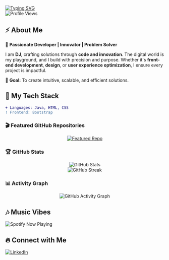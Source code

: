 # <div align="center">
  <a href="https://readme-typing-svg.demolab.com?font=Fira+Code&weight=600&size=28&pause=1000&color=FFD700&center=true&vCenter=true&multiline=true&repeat=false&width=500&height=50&lines=DHANAJEYAN+GANESAN" target="_blank">
    <img src="https://readme-typing-svg.demolab.com?font=Fira+Code&weight=600&size=28&pause=1000&color=FFD700&center=true&vCenter=true&multiline=true&repeat=false&width=500&height=50&lines=DHANAJEYAN+GANESAN" alt="Typing SVG" />
  </a>
  <br>
  <img src="https://komarev.com/ghpvc/?username=Dhanajeyan-1&label=Profile%20Views&color=FFD700&style=flat" alt="Profile Views">
</div>  

## ⚡ About Me  
🚀 **Passionate Developer | Innovator | Problem Solver**

I am **DJ**, crafting solutions through **code and innovation**. The digital world is my playground, and I build with precision and purpose. Whether it's **front-end development**, **design**, or **user experience optimization**, I ensure every project is impactful.

🎯 **Goal:** To create intuitive, scalable, and efficient solutions.

## 🚀 My Tech Stack  
```diff
+ Languages: Java, HTML, CSS
! Frontend: Bootstrap
```

### 🎬 Featured GitHub Repositories  
<div align="center">
  <a href="https://github.com/Dhanajeyan-1?tab=repositories">
    <img src="https://github-readme-stats.vercel.app/api/pin/?username=Dhanajeyan-1&repo=your-best-repo&theme=dark&hide_border=true&title_color=FFD700&icon_color=FF4500" alt="Featured Repo" />
  </a>
</div>

### 🏆 GitHub Stats  
<div align="center">
  <img src="https://github-readme-stats.vercel.app/api?username=Dhanajeyan-1&show_icons=true&theme=dark&hide_border=true&title_color=FFD700&icon_color=FF4500" alt="GitHub Stats" />
  <br>
  <img src="https://github-readme-streak-stats.herokuapp.com/?user=Dhanajeyan-1&theme=dark&ring=FFD700&fire=FF4500&currStreakLabel=FFD700" alt="GitHub Streak" />
</div>

### 📊 Activity Graph  
<div align="center">
  <img src="https://github-readme-activity-graph.vercel.app/graph?username=Dhanajeyan-1&theme=golden" alt="GitHub Activity Graph" />
</div>

## 🎶 Music Vibes  
![Spotify Now Playing](https://spotify-now-playing-eight.vercel.app/api/spotify-playing)

## 🔥 Connect with Me  
[![LinkedIn](https://img.shields.io/badge/LinkedIn-Connect-blue?style=for-the-badge&logo=linkedin)](https://www.linkedin.com/in/dhanajeyan-ganesan-641a54265/)

